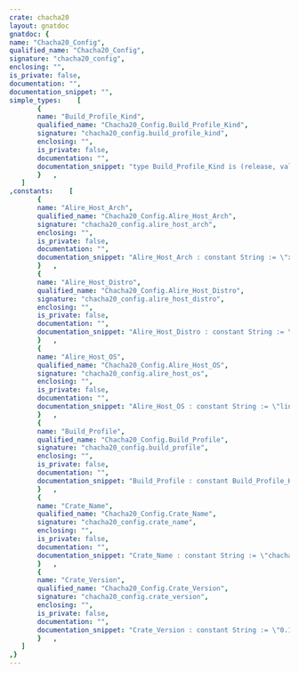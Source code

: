 ```yaml
---
crate: chacha20
layout: gnatdoc
gnatdoc: {
name: "Chacha20_Config",
qualified_name: "Chacha20_Config",
signature: "chacha20_config",
enclosing: "",
is_private: false,
documentation: "",
documentation_snippet: "",
simple_types:    [
       {
       name: "Build_Profile_Kind",
       qualified_name: "Chacha20_Config.Build_Profile_Kind",
       signature: "chacha20_config.build_profile_kind",
       enclosing: "",
       is_private: false,
       documentation: "",
       documentation_snippet: "type Build_Profile_Kind is (release, validation, development);",
       }   ,
   ]
,constants:    [
       {
       name: "Alire_Host_Arch",
       qualified_name: "Chacha20_Config.Alire_Host_Arch",
       signature: "chacha20_config.alire_host_arch",
       enclosing: "",
       is_private: false,
       documentation: "",
       documentation_snippet: "Alire_Host_Arch : constant String := \"x86_64\";",
       }   ,
       {
       name: "Alire_Host_Distro",
       qualified_name: "Chacha20_Config.Alire_Host_Distro",
       signature: "chacha20_config.alire_host_distro",
       enclosing: "",
       is_private: false,
       documentation: "",
       documentation_snippet: "Alire_Host_Distro : constant String := \"ubuntu\";",
       }   ,
       {
       name: "Alire_Host_OS",
       qualified_name: "Chacha20_Config.Alire_Host_OS",
       signature: "chacha20_config.alire_host_os",
       enclosing: "",
       is_private: false,
       documentation: "",
       documentation_snippet: "Alire_Host_OS : constant String := \"linux\";",
       }   ,
       {
       name: "Build_Profile",
       qualified_name: "Chacha20_Config.Build_Profile",
       signature: "chacha20_config.build_profile",
       enclosing: "",
       is_private: false,
       documentation: "",
       documentation_snippet: "Build_Profile : constant Build_Profile_Kind := development;",
       }   ,
       {
       name: "Crate_Name",
       qualified_name: "Chacha20_Config.Crate_Name",
       signature: "chacha20_config.crate_name",
       enclosing: "",
       is_private: false,
       documentation: "",
       documentation_snippet: "Crate_Name : constant String := \"chacha20\";",
       }   ,
       {
       name: "Crate_Version",
       qualified_name: "Chacha20_Config.Crate_Version",
       signature: "chacha20_config.crate_version",
       enclosing: "",
       is_private: false,
       documentation: "",
       documentation_snippet: "Crate_Version : constant String := \"0.1.0\";",
       }   ,
   ]
,}
---
```

